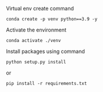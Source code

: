 Virtual env create command
```
conda create -p venv python==3.9 -y
```

Activate the environment
```
conda activate ./venv
```

Install packages using command 
```
python setup.py install
```
or
```
pip install -r requirements.txt
```